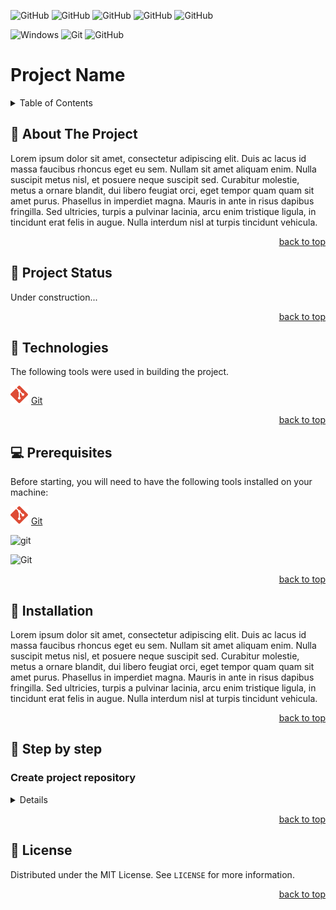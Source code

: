 <div id="top"></div>

<!-- insert badges here -->
![GitHub](https://img.shields.io/github/last-commit/afonsok/teste1)
![GitHub](https://img.shields.io/github/commit-activity/m/afonsok/teste1)
![GitHub](https://img.shields.io/github/release-date/afonsok/teste1)
![GitHub](https://img.shields.io/github/commits-since/afonsok/teste1/0.0.0)
![GitHub](https://img.shields.io/github/contributors/afonsok/teste1)

![Windows](https://img.shields.io/badge/Windows-0078D6?style=for-the-badge&logo=windows&logoColor=white)
![Git](https://img.shields.io/badge/git-%23F05033.svg?style=for-the-badge&logo=git&logoColor=white)
![GitHub](https://img.shields.io/badge/github-%23121011.svg?style=for-the-badge&logo=github&logoColor=white)

# Project Name

<details>
    <summary>Table of Contents</summary>
    <ol>
        <li><a href="#about-the-project"> 📝 About The Project</a></li>
        <li><a href="#project-status"> 🚧 Project Status</a></li>
        <li><a href="#technologies"> 🔰 Technologies</a></li>
        <li><a href="#prerequisites"> 💻 Prerequisites</a></li>
        <li><a href="#installation"> 🚀 Installation</a></li>
        <li><a href="#step-by-step"> 🚶 Step by step</a></li>
        <ul>
            <li><a href="#create-project-repository">Create project repository</a></li>
        </ul>
        <li><a href="#license"> 📝 License</a></li>
    </ol>
</details>

<div id="about-the-project"></div>

## 📝 About The Project

Lorem ipsum dolor sit amet, consectetur adipiscing elit. Duis ac lacus id massa faucibus rhoncus eget eu sem. Nullam sit amet aliquam enim. Nulla suscipit metus nisl, et posuere neque suscipit sed. Curabitur molestie, metus a ornare blandit, dui libero feugiat orci, eget tempor quam quam sit amet purus. Phasellus in imperdiet magna. Mauris in ante in risus dapibus fringilla. Sed ultricies, turpis a pulvinar lacinia, arcu enim tristique ligula, in tincidunt erat felis in augue. Nulla interdum nisl at turpis tincidunt vehicula.

<p align="right"><a href="#top">back to top</a></p>

<div id="project-status"></div>

## 🚧 Project Status

Under construction...

<p align="right"><a href="#top">back to top</a></p>

<div id="technologies"></div>

## 🔰 Technologies

The following tools were used in building the project.

![Git](./images/git-icon.svg) [Git](https://git-scm.com/)

<p align="right"><a href="#top">back to top</a></p>

<div id="prerequisites"></div>

## 💻 Prerequisites

Before starting, you will need to have the following tools installed on your machine:

![Git](./images/git-icon.svg) [Git](https://git-scm.com/)

![git](https://img.shields.io/badge/git%20version-%3E%3D%20v2.35.1.windows.2-blue)

![Git](https://img.shields.io/badge/Git-Bbbb-blue?style=for-the-badge&logo=git&logoWidth=30?color=fedcba)


<p align="right"><a href="#top">back to top</a></p>

<div id="installation"></div>

## 🚀 Installation

Lorem ipsum dolor sit amet, consectetur adipiscing elit. Duis ac lacus id massa faucibus rhoncus eget eu sem. Nullam sit amet aliquam enim. Nulla suscipit metus nisl, et posuere neque suscipit sed. Curabitur molestie, metus a ornare blandit, dui libero feugiat orci, eget tempor quam quam sit amet purus. Phasellus in imperdiet magna. Mauris in ante in risus dapibus fringilla. Sed ultricies, turpis a pulvinar lacinia, arcu enim tristique ligula, in tincidunt erat felis in augue. Nulla interdum nisl at turpis tincidunt vehicula.

<p align="right"><a href="#top">back to top</a></p>

<div id="step-by-step"></div>

## 🚶 Step by step

<div id="create-project-repository"></div>

### Create project repository

<details>

Open a terminal window and run the command `git --version` to verify that it is installed.
If an error is returned, there are a few ways to install Git on Windows. The most official build is available for download on the Git website. Just go to https://git-scm.com/download/win and the download will start automatically.

> ![Git](./images/git-icon.svg) [**Git**](https://git-scm.com/) is a free and open source distributed version control system designed to handle everything from small to very large projects with speed and efficiency.

Git comes with a tool called git config that lets you get and set configuration variables that control all aspects of how Git looks and operates. See [First-Time Git Setup](https://git-scm.com/book/en/v2/Getting-Started-First-Time-Git-Setup)

Go to that project's directory. In the terminal window run the command:

```bash
cd C:/Users/user/my_project
```

Create a new subdirectory named .git that contains all of your necessary repository files \- a Git repository skeleton. Run the command:

```bash
git init
```

Added the following files to the directory:

* **README.md** - A guide that gives a detailed description of the project.
* **./images** - A folder where images to be used in the project
* **LICENSE** - A file with the project license (MIT License)

Start tracking these files and do an initial commit.

```bash
git add README.md
git add images/*
git add LICENSE
git commit -m 'Initial project version'
```

<p align="right"><a href="#top">back to top</a></p>

</details>

<p align="right"><a href="#top">back to top</a></p>

<div id="license"></div>

## 📝 License

Distributed under the MIT License. See `LICENSE` for more information.

<p align="right"><a href="#top">back to top</a></p>
